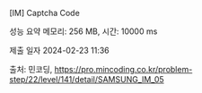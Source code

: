 
[IM] Captcha Code

성능 요약
메모리: 256 MB, 시간: 10000 ms

제출 일자
2024-02-23 11:36

출처: 민코딩, https://pro.mincoding.co.kr/problem-step/22/level/141/detail/SAMSUNG_IM_05